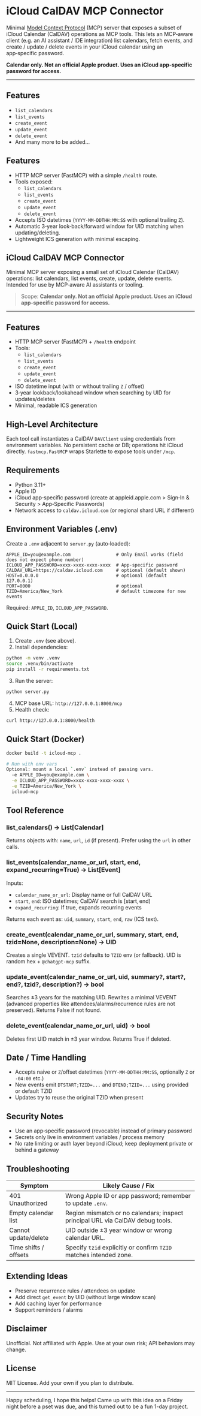# iCloud CalDAV MCP Connector

Minimal [Model Context Protocol](https://github.com/modelcontextprotocol) (MCP) server that exposes a subset of iCloud Calendar (CalDAV) operations as MCP tools. This lets an MCP‑aware client (e.g. an AI assistant / IDE integration) list calendars, fetch events, and create / update / delete events in your iCloud calendar using an app‑specific password.

**Calendar only. Not an official Apple product. Uses an iCloud app‑specific password for access.**

---

## Features

- `list_calendars`
- `list_events`
- `create_event`
- `update_event`
- `delete_event`
- And many more to be added...
  
## Features

- HTTP MCP server (FastMCP) with a simple `/health` route.
- Tools exposed:
  - `list_calendars`
  - `list_events`
  - `create_event`
  - `update_event`
  - `delete_event`
- Accepts ISO datetimes (`YYYY-MM-DDTHH:MM:SS` with optional trailing `Z`).
- Automatic 3‑year look‑back/forward window for UID matching when updating/deleting.
- Lightweight ICS generation with minimal escaping.

## iCloud CalDAV MCP Connector

Minimal MCP server exposing a small set of iCloud Calendar (CalDAV) operations: list calendars, list events, create, update, delete events. Intended for use by MCP‑aware AI assistants or tooling.

> Scope: **Calendar only. Not an official Apple product. Uses an iCloud app‑specific password for access.**

---

## Features

- HTTP MCP server (FastMCP) + `/health` endpoint
- Tools:
  - `list_calendars`
  - `list_events`
  - `create_event`
  - `update_event`
  - `delete_event`
- ISO datetime input (with or without trailing `Z` / offset)
- 3‑year lookback/lookahead window when searching by UID for updates/deletes
- Minimal, readable ICS generation

## High‑Level Architecture

Each tool call instantiates a CalDAV `DAVClient` using credentials from environment variables. No persistent cache or DB; operations hit iCloud directly. `fastmcp.FastMCP` wraps Starlette to expose tools under `/mcp`.

## Requirements

- Python 3.11+
- Apple ID
- iCloud app‑specific password (create at appleid.apple.com > Sign‑In & Security > App‑Specific Passwords)
- Network access to `caldav.icloud.com` (or regional shard URL if different)

## Environment Variables (.env)

Create a `.env` adjacent to `server.py` (auto‑loaded):

```.env
APPLE_ID=you@example.com                 # Only Email works (field does not expect phone number)
ICLOUD_APP_PASSWORD=xxxx-xxxx-xxxx-xxxx  # App-specific password
CALDAV_URL=https://caldav.icloud.com     # optional (default shown)
HOST=0.0.0.0                             # optional (default 127.0.0.1)
PORT=8000                                # optional
TZID=America/New_York                    # default timezone for new events
```

Required: `APPLE_ID`, `ICLOUD_APP_PASSWORD`.

## Quick Start (Local)

1. Create `.env` (see above).
2. Install dependencies:

```bash
python -m venv .venv
source .venv/bin/activate
pip install -r requirements.txt
```

3. Run the server:

```bash
python server.py
```

4. MCP base URL: `http://127.0.0.1:8000/mcp`
5. Health check:

```bash
curl http://127.0.0.1:8000/health
```

## Quick Start (Docker)

```bash
docker build -t icloud-mcp .

# Run with env vars
Optional: mount a local `.env` instead of passing vars.
  -e APPLE_ID=you@example.com \
  -e ICLOUD_APP_PASSWORD=xxxx-xxxx-xxxx-xxxx \
  -e TZID=America/New_York \
  icloud-mcp
```

## Tool Reference

### list_calendars() -> List[Calendar]

Returns objects with: `name`, `url`, `id` (if present). Prefer using the `url` in other calls.

### list_events(calendar_name_or_url, start, end, expand_recurring=True) -> List[Event]

Inputs:

- `calendar_name_or_url`: Display name or full CalDAV URL
- `start`, `end`: ISO datetimes; CalDAV search is $[\text{start}, \text{end})$
- `expand_recurring`: If true, expands recurring events

Returns each event as: `uid`, `summary`, `start`, `end`, `raw` (ICS text).

### create_event(calendar_name_or_url, summary, start, end, tzid=None, description=None) -> UID

Creates a single VEVENT. `tzid` defaults to `TZID` env (or fallback). UID is random hex + `@chatgpt-mcp` suffix.

### update_event(calendar_name_or_url, uid, summary?, start?, end?, tzid?, description?) -> bool

Searches $\pm 3$ years for the matching UID. Rewrites a minimal VEVENT (advanced properties like attendees/alarms/recurrence rules are not preserved). Returns False if not found.

### delete_event(calendar_name_or_url, uid) -> bool

Deletes first UID match in $\pm 3$ year window. Returns True if deleted.

## Date / Time Handling

- Accepts naive or `Z`/offset datetimes (`YYYY-MM-DDTHH:MM:SS`, optionally `Z` or `-04:00` etc.)
- New events emit `DTSTART;TZID=...` and `DTEND;TZID=...` using provided or default TZID
- Updates try to reuse the original TZID when present

## Security Notes

- Use an app‑specific password (revocable) instead of primary password
- Secrets only live in environment variables / process memory
- No rate limiting or auth layer beyond iCloud; keep deployment private or behind a gateway

## Troubleshooting

| Symptom               | Likely Cause / Fix                                                             |
| --------------------- | ------------------------------------------------------------------------------ |
| 401 Unauthorized      | Wrong Apple ID or app password; remember to update `.env`.                     |
| Empty calendar list   | Region mismatch or no calendars; inspect principal URL via CalDAV debug tools. |
| Cannot update/delete  | UID outside $\pm 3$ year window or wrong calendar URL.                         |
| Time shifts / offsets | Specify `tzid` explicitly or confirm `TZID` matches intended zone.             |

## Extending Ideas

- Preserve recurrence rules / attendees on update
- Add direct `get_event` by UID (without large window scan)
- Add caching layer for performance
- Support reminders / alarms

## Disclaimer

Unofficial. Not affiliated with Apple. Use at your own risk; API behaviors may change.

## License

MIT License. Add your own if you plan to distribute.

---
Happy scheduling, I hope this helps! Came up with this idea on a Friday night before a pset was due, and this turned out to be a fun $1$-day project.

